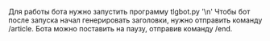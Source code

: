 Для работы бота нужно запустить программу tlgbot.py '\n'
Чтобы бот после запуска начал генерировать заголовки, нужно отправить команду /article.
Бота можно поставить на паузу, отправив команду /end.
